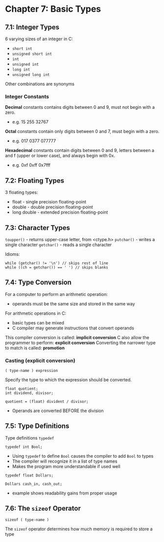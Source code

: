 # Chapter 7: Basic Types

## 7.1: Integer Types

6 varying sizes of an integer in C:

- `short int`
- `unsigned short int`
- `int`
- `unsigned int`
- `long int`
- `unsigned long int`

Other combinations are synonyms

### Integer Constants

**Decimal** constants contains digits between 0 and 9,
must not begin with a zero.

- e.g. 15 255 32767

**Octal** constants contain only digits between 0 and 7,
must begin with a zero.

- e.g. 017 0377 077777

**Hexadecimal** constants contain digits between 0 and 9,
letters between a and f (upper or lower case), 
and always begin with 0x.

- e.g. 0xf 0xff 0x7fff

## 7.2: Floating Types

3 floating types:

- float - single precision floating-point
- double - double precision floating-point
- long double - extended precision floating-point

## 7.3: Character Types

`toupper()` - returns upper-case letter, from <ctype.h>
`putchar()` - writes a single character
`getchar()` - reads a single character

Idioms:

```
while (getchar() != '\n') // skips rest of line
while ((ch = getchar()) == ' ') // skips blanks
``` 

## 7.4: Type Conversion

For a computer to perform an arithmetic operation:

- operands must be the same size and stored in the same way

For arithmetic operations in C:

- basic types can be mixed
- C compiler may generate instructions that convert operands

This compiler conversion is called: **implicit conversion**
C also allow the programmer to perform: **explicit conversion**
Converting the narrower type to match is called: **promotion**

### Casting (explicit conversion)

`( type-name ) expression`

Specify the type to which the expression should be converted.

```
float quotient;
int dividend, divisor;

quotient = (float) divident / divisor;
```

- Operands are converted BEFORE the division

## 7.5: Type Definitions

Type definitions `typedef`

```
typedef int Bool;
```

- Using `typedef` to define `Bool` causes the compiler to add `Bool` to types
- The compiler will recognize it in a list of type names
- Makes the program more understandable if used well

```
typedef float Dollars;

Dollars cash_in, cash_out;
```

- example shows readability gains from proper usage

## 7.6: The `sizeof` Operator

`sizeof ( type-name )`

The `sizeof` operator determines how much memory is required to store a type

